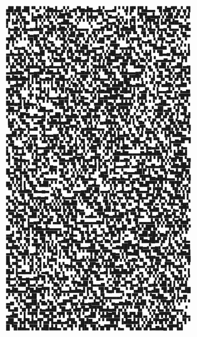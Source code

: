 ▟▉▟▊▟█▝▚▞▝▟▆▟▃▞▞▃▅▜▅▟▆▃▟▞▃▃▟▝▝▟▐▛▐▜▟▃▃▝▊▟▆▜▚▞▄▜▜▝▚▜▃▝▐▃▆▞▟▞▞▟▇▜▙▝▃▛▐▟▄▞▜▝▅▃▞▃▝▝▃▝█▜▄▟▄▞▞▟▊▟▚▞▟▛▐▟▚▜▅▝▜▝▞▝▅▝▃▟▇▃▝▞▝▝▞▝▃▞▜▃▄▜▞▟▐▜▝▝▟▜▜▟▐▟▜▟▆▃▝▃▚▃▆▞▟▃▄▟▟▞▜▟▊▟▆▞▟▜▃▃▃▝▃▃▆▜▟▝▊▟▆▟█▝▜▞▟▃▜▃▄▜▃▃▜▜▙▝▄▜▟▝▚▃▄▞▚▜▜▝▄▜▞▟▊▟▆▝▄▜▞▝▃▃▞▜▟▞▛▝▚▝▊▞▜▝▟▝▆▟▚▝▇▃▜▜▚▝▝▝▉▜▞▜▚▃▝▝▜▞▆▟▚▝▟▝▞▟█▝▚▟▝▝▐▞▛▜▚▃▅▝▞▜▚▃▆▝▚▝▊▝▄▃▄▝▞▝▜▞▙▞▚▃▜▞▄▝▛▟▇▝▃▃▅▝▞▜▛▃▃▟▄▝▊▝▝▜▙▟▅▝▄▞▞▝▐▃▙▃▙▞▙▞▅▟▊▝▜▜▄▛▐▜▞▜▜▟▛▜▃▞▞▟█▃▞▟▟▝▅▝▟▟▝▝█▃▄▜▙▟▞▟▉▝▅▜▟▝▆▝▟▃▝▞▆▟▆▝▜▟▇▃▟▝▉▟▚▜▙▟▛▜▟▜▄▞▆▞▟▝▃▃▅▃▙▝▐▜▞▟▞▜▞▟▟▟▄▜▃▟▃▃▙▜▚▞▝▟▚▝▅▟▟▞▛▃▄▜▛▝▜▟▅▞▄▝▊▟▊▞▃▟▉▃▄▃▙▟▅▞▜▃▄▟▛▟▆▃▙▝▊▝▜▃▅▟▞▟▞▝█▟▄▝▟▟▃▃▄▟▚▝▚▝▅▝▜▞▃▟▜▟▇▟▇▟▆▟▐▜▚▃▅▟▚▟█▃▞▞▄▜▛▝▟▟▃▃▛▟▃▝█▟▜▜▚▝▝▟▝▜▞▜▞▟▜▞▅▝▃▟▅▛▐▞▝▜▝▝▐▝▊▟▝▞▆▞▙▝▟▝▃▜▅▞▟▟▉▜▙▃▅▟▞▝▚▜▚▟▆▞▄▟▆▝▇▜▟▞▝▝▞▝▜▟▐▝▜▝▊▛▇▟▟▞▆▃▛▟▅▟█▜▛▟█▟▐▝▃▟▚▝▐▃▃▟▞▃▚▃▅▞▛▝▉▃▝▛▐▟▄▜▃▃▟▃▟▝▊▞▅▃▝▟▐▃▆▟▇▛▇▃▃▛▐▟▉▝▜▞▅▝▆▃▙▜▛▛▇▟▄▟▐▟▄▃▚▝▝▝▆▟▉▜▝▜▟▜▅▞▚▟▉▜▅▞▄▟▟▟▞▝▟▞▝▝▃▟█▃▝▃▙▞▚▟▇▃▛▝▛▝▝▟▇▃▄▝▝▜▟▜▞▃▚▞▅▟▛▃▜▟▛▟▜▜▞▝▞▃▛▃▚▟▉▃▆▝▟▝▉▞▝▝▟▛▇▃▆▃▟▝▄▟▉▞▅▟▆▞▄▟▊▟▅▝▚▜▅▞▙▜▚▞▄▞▝▃▝▟▛▟▚▛▐▝▜▟▐▟▚▝▇▃▝▃▆▛▐▟▇▟▄▟▛▝▅▝▊▟▝▞▄▟▇▟▄▝▜▟▐▝▅▞▝▟▚▞▚▝█▞▆▟▟▝▛▃▙▃▜▃▅▝▉▃▛▝▟▞▆▜▜▞▄▟▟▟▃▃▝▟▞▟▞▝▄▝▆▜▚▃▚▞▚▟▉▞▙▜▄▜▄▟▊▟▚▞▃▃▝▟▃▃▄▞▙▜▄▝▃▜▟▜▅▝▞▟▜▟▐▃▙▞▅▝▟▝▛▜▞▝▐▟▜▟▇▃▝▞▙▝▝▃▞▞▛▝▟▞▆▜▚▞▃▛▐▝▆▝▛▟▉▞▚▟▟▜▜▝▚▟█▃▞▜▝▜▃▝▐▃▅▟▛▜▞▜▅▃▞▟▊▜▃▃▟▟▛▟▆▝▅▜▞▟▝▟▆▜▝▟▟▝▊▟▇▃▜▝▄▜▄▃▙▜▞▟▝▜▚▃▙▝▟▃▙▝▚▜▃▟▛▝▅▞▟▟▉▜▃▞▞▝▜▃▝▟▝▟▆▟▆▃▃▃▆▟▆▟▇▞▜▝▐▟█▟▟▝▆▟▄▃▝▟▟▝▆▝▃▜▅▃▆▛▇▜▄▟▜▜▞▃▞▟▉▃▅▞▝▃▚▞▟▝▐▜▞▞▆▛▇▝▅▝▃▜▟▝▞▝▜▃▜▞▄▃▝▜▞▝▊▝▟▞▅▟▐▞▙▝▐▃▃▟▞▃▟▜▚▃▆▃▟▞▝▟▆▟█▟█▃▛▜▟▞▜▜▝▃▄▜▜▝▊▟▝▞▞▞▛▃▛▝▄▟▐▜▃▝▄▃▃▟▉▛▐▝▅▝▜▞▆▟▄▛▇▝▅▜▟▝▉▝▚▞▚▃▃▃▝▜▄▞▚▛▇▃▙▃▝▜▛▃▅▃▙▃▛▃▄▜▛▜▅▟█▟▃▃▜▜▞▟▇▞▞▟▐▝█▃▜▟▉▞▝▝▚▝▟▞▄▝▛▃▟▃▝▞▚▜▞▜▚▞▛▝▇▟▛▜▚▜▝▝█▜▛▃▞▝▚▞▟▟▅▞▙▃▄▃▝▞▆▝▜▞▃▃▄▟▛▟▊▃▃▞▞▃▟▃▄▛▇▃▃▛▐▜▛▟▃▝▉▞▞▟▅▝▄▝▊▝█▃▄▃▄▝▜▟▚▃▃▟▚▜▙▟▚▞▝▟▐▜▚▃▜▟▄▝█▃▛▜▟▜▄▝█▟▇▟▐▞▜▞▆▟▟▝▞▟▜▃▞▞▞▟▇▟▇▝▞▜▅▜▅▝▉▞▆▞▄▞▄▝▜▝▄▟▛▃▚▞▟▟▃▜▄▞▟▃▛▃▟▝█▟▞▞▙▜▟▟▐▞▙▜▄▃▝▝▚▟▊▟▊▟▃▝▚▃▅▜▅▃▜▟▆▝▅▃▚▃▜▜▚▞▜▟▆▞▚▟▊▞▙▞▃▝▆▞▟▜▟▝▛▃▟▃▜▜▅▃▟▟▉▜▝▜▟▃▝▟▃▟▛▟▅▜▃▜▚▝▊▟▞▛▐▃▄▟▚▟▛▃▙▜▟▝▜▃▆▃▃▃▅▟▐▞▚▜▚▝█▝▊▃▃▃▙▜▞▞▙▞▆▜▅▛▇▝▝▞▙▟▜▟▆▃▙▃▃▃▝▜▜▟▄▝▜▝▃▝▃▝▇▜▄▟▊▃▅▜▞▟█▜▞▝▝▜▜▝▉▜▞▃▟▝▜▝▟▝▟▜▙▜▛▜▟▞▛▟▃▝▊▜▞▜▃▞▆▜▙▜▝▃▝▜▚▟▉▟█▞▅▟▚▜▛▞▝▜▙▞▛▝▇▝▆▝▉▃▚▝▃▟▆▜▅▃▛▟▅▜▃▞▅▞▄▟▝▃▄▝▚▜▅▟█▟▚▛▐▝▄▝▟▃▙▟▆▞▞▞▝▜▛▟▐▞▟▝▅▟▜▝█▃▃▟▊▝▇▃▝▃▅▟█▛▇▜▄▃▞▃▄▞▃▞▙▝▛▟▇▃▙▝▆▟▊▃▟▞▞▝▜▟▐▝█▝▆▝▝▝▜▜▛▞▛▜▄▃▚▜▅▟█▝▜▜▝▜▙▞▟▟▚▟▆▟█▝▜▃▜▝▟▝▆▝▐▟▅▝▝▝▜▟▃▟▞▟▟▞▜▃▙▜▛▞▞▃▅▞▅▝▜▛▇▞▜▃▝▞▞▝█▜▞▜▄▝▝▟▝▟▐▞▅▝▐▞▅▟▄▜▙▝▟▛▇▞▟▟▉▃▅▝▊▞▅▃▛▃▙▜▚▟▜▜▄▟▞▝▇▟▐▃▆▃▛▞▞▃▄▝▐▃▚▝▝▝▇▝▇▜▅▞▃▟▐▟▇▟▇▟▛▝▃▝▟▞▛▃▞▝▄▝▆▝▐▟▃▞▆▃▄▃▅▛▇▝█▞▙▟▆▝▞▝▟▟▚▝█▃▝▃▚▜▚▞▝▃▜▞▄▞▝▞▟▜▄▝▇▟▞▞▜▃▞▟▆▜▃▞▃▞▝▝▆▞▞▃▝▛▇▟▊▜▃▃▅▝▃▜▛▃▛▜▃▞▛▝▄▟▞▟▊▟▐▝▟▟▆▟▇▃▃▛▇▟▇▜▜▝▅▜▃▃▙▟▅▟▐▜▃▝▉▜▄▛▇▃▝▝▚▟▉▜▃▟▆▝▉▟▊▜▚▟█▞▝▃▜▝▟▟▊▝▊▝▝▞▛▝▝▃▆▝▚▞▃▜▄▜▃▃▃▃▞▝▊▜▚▞▝▝▇▟▇▃▝▟▐▃▆▃▅▝▞▜▄▟▉▞▆▞▆▝▄▟▛▜▄▞▟▃▄▟▅▜▞▝▄▃▅▟▆▞▟▟▉▝▆▝▞▛▇▜▝▞▝▝▜▃▆▝▅▜▚▟▚▃▟▟▊▝▇▃▞▟▅▜▅▜▜▜▙▟▄▟▚▞▞▝▝▜▞▝▞▃▜▃▜▞▟▃▃▝▃▟▆▝▐▝▜▜▝▜▅▜▄▜▜▝▛▝▟▝▃▟▉▝▟▟▇▜▟▝█▟▜▟▊▃▝▞▆▜▜▜▄▞▝▟▃▟█▃▜▟▜▟▅▜▚▟▜▃▆▃▟▜▙▝█▟▇▃▞▝▝▜▛▛▐▟▇▟▟▝▞▟▞▛▇▜▚▛▐▃▜▝█▝▉▟▟▃▜▜▞▟▉▟▟▃▚▞▜▝▐▜▙▝▉▞▆▜▛▜▚▃▝▜▞▟▞▟▜▃▆▟▄▜▛▜▟
